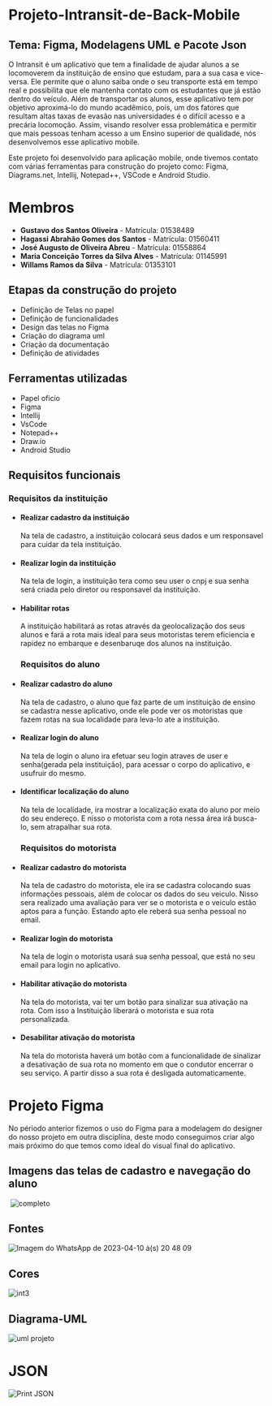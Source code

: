 <!DOCTYPE html>
<head>
    <h1>Projeto-Intransit-de-Back-Mobile</h1>
    <h2>Tema: Figma, Modelagens UML e Pacote Json </h2>
    <p>O Intransit é um aplicativo que tem a finalidade de ajudar alunos a se locomoverem da instituição de ensino que estudam, para a sua casa e vice-versa. Ele permite que o aluno saiba onde o seu transporte está em tempo real e possibilita que ele mantenha contato com os estudantes que já estão dentro do veículo. Além de transportar os alunos, esse aplicativo tem por objetivo aproximá-lo do mundo acadêmico, pois, um dos fatores que resultam altas taxas de evasão nas universidades é o difícil acesso e a precária locomoção. Assim, visando resolver essa problemática e permitir que mais pessoas tenham acesso a um Ensino superior de qualidade, nós desenvolvemos esse aplicativo mobile.</p>
</head>
<body>
    <p>Este projeto foi desenvolvido para aplicação mobile, onde tivemos contato com várias ferramentas para 
        construção do projeto como: Figma, Diagrams.net, Intellij, Notepad++, VSCode e Android Studio.</p>
        
 <h1>Membros</h1>
 <ul>
       <li><strong>Gustavo dos Santos Oliveira</strong> - Matrícula: 01538489</strong></li>
       <li><strong>Hagassi Abrahão Gomes dos Santos</strong> - Matrícula: 01560411</strong></li>
       <li><strong>José Augusto de Oliveira Abreu</strong> - Matrícula: 01558864</strong></li>
       <li><strong>Maria Conceição Torres da Silva Alves</strong> - Matrícula: 01145991</strong></li>
       <li><strong>Willams Ramos da Silva</strong> - Matrícula: 01353101</strong></li>
 </ul>
        
 <h2>Etapas da construção do projeto</h2>
        <ul>
            <li>Definição de Telas no papel</li>
            <li>Definição de funcionalidades</li>
            <li>Design das telas no Figma</li>
            <li>Criação do diagrama uml</li>
            <li>Criação da documentação</li>
            <li>Definição de atividades</li>
        </ul>
       
  <h2>Ferramentas utilizadas</h2>
        <ul>
            <li>Papel oficio</li>
            <li>Figma</li>
            <li>Intellij</li>
            <li>VsCode</li>
            <li>Notepad++</li>
            <li>Draw.io</li>
            <li>Android Studio</li>
        </ul>
<h2>Requisitos funcionais</h2>
<h3>Requisitos da instituição</h3>
<ul>
  <li><h4> Realizar cadastro da instituição</h4></li>
  <p> Na tela de cadastro, a instituição colocará seus dados e um responsavel para cuidar da tela instituição.</p>
  <li><h4> Realizar login da instituição</h4></li>
  <p> Na tela de login, a instituição tera como seu user o cnpj e sua senha será criada pelo diretor ou responsavel da instituição.</p>
  <li><h4> Habilitar rotas</h4></li>
  <p> A instituição habilitará as rotas através da geolocalização dos seus alunos e fará a rota mais ideal para seus motoristas terem eficiencia e rapidez no embarque e desenbaruqe dos alunos na instituição.</p>
<h3>Requisitos do aluno</h3>
  <li><h4> Realizar cadastro do aluno</h4></li>
  <p> Na tela de cadastro, o aluno que faz parte de um instituição de ensino se cadastra nesse aplicativo, onde ele pode ver os motoristas que fazem rotas na sua localidade para leva-lo ate a instituição.</p>
  <li><h4> Realizar login do aluno </h4></li>
  <p> Na tela de login o aluno ira efetuar seu login atraves de user e senha(gerada pela instituição), para acessar o corpo do aplicativo, e usufruir do mesmo.</p>
  <li><h4> Identificar localização do aluno</h4></li>
  <p> Na tela de localidade, ira mostrar a localização exata do aluno por meio do seu endereço. E nisso o motorista com a rota nessa área irá busca-lo, sem atrapalhar sua rota.</p>
<h3>Requisitos do motorista</h3>
  <li><h4> Realizar cadastro do motorista</h4></li>
  <p> Na tela de cadastro do motorista, ele ira se cadastra colocando suas informações pessoais, além de colocar os dados do seu veiculo. Nisso sera realizado uma avaliação para ver se o motorista e o veiculo estão aptos para a função. Estando apto ele reberá sua senha pessoal no email.</p>
  <li><h4> Realizar login do motorista</h4></li>
  <p> Na tela de login o motorista usará sua senha pessoal, que está no seu email para login no aplicativo.</p>
  <li><h4> Habilitar ativação do motorista</h4></li>
  <p> Na tela do motorista, vai ter um botão para sinalizar sua ativação na rota. Com isso a Instituição liberará o motorista e sua rota personalizada.</p>
  <li><h4> Desabilitar ativação do motorista</h4></li>
  <p> Na tela do motorista haverá um botão com a funcionalidade de sinalizar a desativação de sua rota no momento em que o condutor encerrar o seu serviço. A partir disso a sua rota é desligada automaticamente.</p>
</ul>
    
  <h1>Projeto Figma</h1>
  <p>No périodo anterior fizemos o uso do Figma para a modelagem do designer do nosso projeto em outra disciplína, deste modo conseguimos criar algo mais próximo do que temos como ideal do visual final do aplicativo.</p>
  
  <h2>Imagens das telas de cadastro e navegação do aluno</h2>
  
  <img> ![completo](https://user-images.githubusercontent.com/113267971/232250387-5e9e7228-7c7e-4126-a52f-404cf767b067.png)
 </img>
 
  
  <h2>Fontes</h2>
  
 <img>![Imagem do WhatsApp de 2023-04-10 à(s) 20 48 09](https://user-images.githubusercontent.com/111431438/231023353-889b8200-1207-496f-a2c0-54fd5665166e.jpg)
</img>

  <h2>Cores</h2>
  
  <img>![int3](https://user-images.githubusercontent.com/113267971/231018662-8ac36403-9918-4ca4-9b30-41d5e0f044a6.png)
  </img>
    
   <h2>Diagrama-UML</h2>

<img>![uml projeto](https://user-images.githubusercontent.com/111474763/231048215-711a17e4-b784-4736-bc1c-8f23ce63a091.png)</img>

<h1>JSON</h1>

<img>![Print JSON](https://user-images.githubusercontent.com/113267971/231304507-d7d0509c-ac00-47f7-9dfa-8163fccb01c7.png)</img>


</body>
</html>
